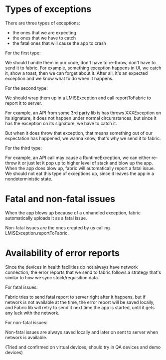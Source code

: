 # Types of exceptions

There are three types of exceptions:

* the ones that we are expecting
* the ones that we have to catch
* the fatal ones that will cause the app to crash

For the first type:

We should handle them in our code, don't have to re-throw, don't have to send it to fabric.
For example, something exception happens in UI, we catch it, show a toast, then we can forget about it.
After all, it's an expected exception and we know what to do when it happens.

For the second type:

We should wrap them up in a LMISException and call reportToFabric to report it to server.

For example, an API from some 3rd party lib is has throws XXXException on its signature, it does not happen under normal circumstances, 
but since it has the exception on its signature, we have to catch it.

But when it does throw that exception, that means something out of our expectation has happened, we wanna know, that's why we send it to fabric.

For the third type:

For example, an API call may cause a RuntimeException, we can either re-throw it or just let it pop up to higher level of stack and blow up the app.
When the app does blow up, fabric will automatically report a fatal issue.
We should not eat this type of exceptions up, since it leaves the app in a nondeterministic state.

# Fatal and non-fatal issues

When the app blows up because of a unhandled exception, fabric automatically uploads it as a fatal issue.

Non-fatal issues are the ones created by us calling LMISException.reportToFabric.

# Availability of error reports

Since the devices in health facilities do not always have network connection, the error reports that we send to fabric follows
a strategy that's similar to how we sync stock/requisition data.
 
For fatal issues:

Fabric tries to send fatal report to server right after it happens, but if network is not available at the time, the error report will be saved
locally, and Fabric lib will retry to send it next time the app is started, until it gets any luck with the network.
 
For non-fatal issues:

Non-fatal issues are always saved locally and later on sent to server when network is available.

(Tried and confirmed on virtual devices, should try in QA devices and demo devices)